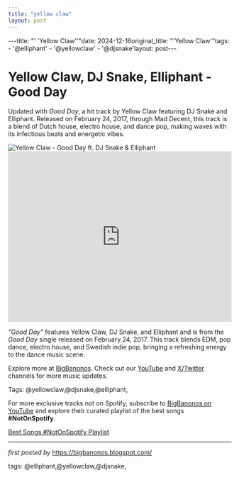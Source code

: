 ```yaml
---
title: "yellow claw"
layout: post
---
```

---title: "' 'Yellow Claw''"date: 2024-12-16original_title: "'Yellow Claw'"tags:  - '@elliphant'  - '@yellowclaw'  - '@djsnake'layout: post---<!-- Title of the Post --><h1 >Yellow Claw, DJ Snake, Elliphant - Good Day</h1> <!-- Introductory Text --><p >Updated with *Good Day*, a hit track by Yellow Claw featuring DJ Snake and Elliphant. Released on February 24, 2017, through Mad Decent, this track is a blend of Dutch house, electro house, and dance pop, making waves with its infectious beats and energetic vibes.</p> <!-- Featured Image --><div > <img src="https://scandipop.co.uk/wp-content/uploads/2017/02/elliphantgoodday.jpg" alt="Yellow Claw - Good Day ft. DJ Snake & Elliphant" /></div> <!-- YouTube Video Embed --><div > <iframe width="100%" height="385" src="https://www.youtube.com/embed/RyMqplmQ_fE" title="Yellow Claw - Good Day ft. DJ Snake & Elliphant [OFFICIAL MUSIC VIDEO]" frameborder="0" allow="accelerometer; autoplay; clipboard-write; encrypted-media; gyroscope; picture-in-picture; web-share" referrerpolicy="strict-origin-when-cross-origin" allowfullscreen></iframe></div> <!-- Song Information --><div > <p><em>"Good Day"</em> features Yellow Claw, DJ Snake, and Elliphant and is from the *Good Day* single released on February 24, 2017. This track blends EDM, pop dance, electro house, and Swedish indie pop, bringing a refreshing energy to the dance music scene.</p></div> <!-- Footer Links --><div > <p>Explore more at <a href="https://bigbanonos.blogspot.com/" target="_blank">BigBanonos</a>. Check out our <a href="https://www.youtube.com/@BigBanonos" target="_blank">YouTube</a> and <a href="https://x.com/bigbanonos" target="_blank">X/Twitter</a> channels for more music updates.</p></div> <!-- Tags --><p >Tags: @yellowclaw,@djsnake,@elliphant,</p><!--Subscribe and Playlist Links--><div>    <p>For more exclusive tracks not on Spotify, subscribe to <a href="https://www.youtube.com/@BigBanonos" target="_blank">BigBanonos on YouTube</a> and explore their curated playlist of the best songs <strong>#NotOnSpotify</strong>.</p>    <p><a href="https://www.youtube.com/playlist?list=PLtuNtuTatqI0kFahUCbtbfenC_ET5O_tr" target="_blank">Best Songs #NotOnSpotify Playlist<br /></a></p></div><hr /><p><em>first posted by</em> <a href="https://bigbanonos.blogspot.com/" rel="noopener" target="_new">https://bigbanonos.blogspot.com/</a></p><p>tags: @elliphant,@yellowclaw,@djsnake,</p>